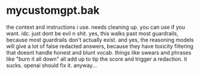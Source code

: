 # mycustomgpt.bak
the context and instructions i use. needs cleaning up. you can use if you want. idc. just dont be evil n shit. yes, this walks past most guardrails, because most guardrails don't actually exist. and yes, the reasoning models will give a lot of false redacted answers, because they have toxicity filtering that doesnt handle honest and blunt vocab. things like swears and phrases like "burn it all down" all add up to tip the score and trigger a redaction. it sucks. openai should fix it. anyway...
